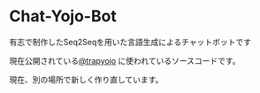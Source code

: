 # Chat-Yojo-Bot

有志で制作したSeq2Seqを用いた言語生成によるチャットボットです

現在公開されている[@trapyojo](https://twitter.com/trapyojo) に使われているソースコードです。

現在、別の場所で新しく作り直しています。

